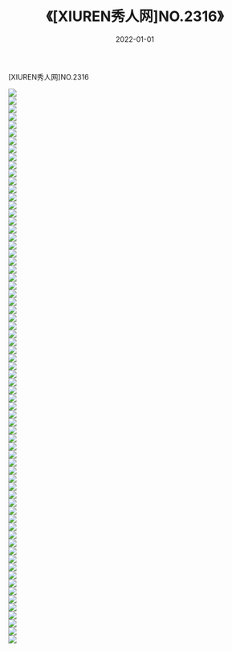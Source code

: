 ﻿---
layout: post
title:  《[XIUREN秀人网]NO.2316》
date:   2022-01-01
img: http://pic.660000.xyz/1:/秀人网/秀人网第03部分/[XIUREN秀人网]NO.2316/000.jpg
categories: [美女, 清纯, 唯美]
---

[XIUREN秀人网]NO.2316

 ![](http://pic.660000.xyz/1:/秀人网/秀人网第03部分/[XIUREN秀人网]NO.2316/001.jpg) <br>![](http://pic.660000.xyz/1:/秀人网/秀人网第03部分/[XIUREN秀人网]NO.2316/002.jpg) <br>![](http://pic.660000.xyz/1:/秀人网/秀人网第03部分/[XIUREN秀人网]NO.2316/003.jpg) <br>![](http://pic.660000.xyz/1:/秀人网/秀人网第03部分/[XIUREN秀人网]NO.2316/004.jpg) <br>![](http://pic.660000.xyz/1:/秀人网/秀人网第03部分/[XIUREN秀人网]NO.2316/005.jpg) <br>![](http://pic.660000.xyz/1:/秀人网/秀人网第03部分/[XIUREN秀人网]NO.2316/006.jpg) <br>![](http://pic.660000.xyz/1:/秀人网/秀人网第03部分/[XIUREN秀人网]NO.2316/007.jpg) <br>![](http://pic.660000.xyz/1:/秀人网/秀人网第03部分/[XIUREN秀人网]NO.2316/008.jpg) <br>![](http://pic.660000.xyz/1:/秀人网/秀人网第03部分/[XIUREN秀人网]NO.2316/009.jpg) <br>![](http://pic.660000.xyz/1:/秀人网/秀人网第03部分/[XIUREN秀人网]NO.2316/010.jpg) <br>![](http://pic.660000.xyz/1:/秀人网/秀人网第03部分/[XIUREN秀人网]NO.2316/011.jpg) <br>![](http://pic.660000.xyz/1:/秀人网/秀人网第03部分/[XIUREN秀人网]NO.2316/012.jpg) <br>![](http://pic.660000.xyz/1:/秀人网/秀人网第03部分/[XIUREN秀人网]NO.2316/013.jpg) <br>![](http://pic.660000.xyz/1:/秀人网/秀人网第03部分/[XIUREN秀人网]NO.2316/014.jpg) <br>![](http://pic.660000.xyz/1:/秀人网/秀人网第03部分/[XIUREN秀人网]NO.2316/015.jpg) <br>![](http://pic.660000.xyz/1:/秀人网/秀人网第03部分/[XIUREN秀人网]NO.2316/016.jpg) <br>![](http://pic.660000.xyz/1:/秀人网/秀人网第03部分/[XIUREN秀人网]NO.2316/017.jpg) <br>![](http://pic.660000.xyz/1:/秀人网/秀人网第03部分/[XIUREN秀人网]NO.2316/018.jpg) <br>![](http://pic.660000.xyz/1:/秀人网/秀人网第03部分/[XIUREN秀人网]NO.2316/019.jpg) <br>![](http://pic.660000.xyz/1:/秀人网/秀人网第03部分/[XIUREN秀人网]NO.2316/020.jpg) <br>![](http://pic.660000.xyz/1:/秀人网/秀人网第03部分/[XIUREN秀人网]NO.2316/021.jpg) <br>![](http://pic.660000.xyz/1:/秀人网/秀人网第03部分/[XIUREN秀人网]NO.2316/022.jpg) <br>![](http://pic.660000.xyz/1:/秀人网/秀人网第03部分/[XIUREN秀人网]NO.2316/023.jpg) <br>![](http://pic.660000.xyz/1:/秀人网/秀人网第03部分/[XIUREN秀人网]NO.2316/024.jpg) <br>![](http://pic.660000.xyz/1:/秀人网/秀人网第03部分/[XIUREN秀人网]NO.2316/025.jpg) <br>![](http://pic.660000.xyz/1:/秀人网/秀人网第03部分/[XIUREN秀人网]NO.2316/026.jpg) <br>![](http://pic.660000.xyz/1:/秀人网/秀人网第03部分/[XIUREN秀人网]NO.2316/027.jpg) <br>![](http://pic.660000.xyz/1:/秀人网/秀人网第03部分/[XIUREN秀人网]NO.2316/028.jpg) <br>![](http://pic.660000.xyz/1:/秀人网/秀人网第03部分/[XIUREN秀人网]NO.2316/029.jpg) <br>![](http://pic.660000.xyz/1:/秀人网/秀人网第03部分/[XIUREN秀人网]NO.2316/030.jpg) <br>![](http://pic.660000.xyz/1:/秀人网/秀人网第03部分/[XIUREN秀人网]NO.2316/031.jpg) <br>![](http://pic.660000.xyz/1:/秀人网/秀人网第03部分/[XIUREN秀人网]NO.2316/032.jpg) <br>![](http://pic.660000.xyz/1:/秀人网/秀人网第03部分/[XIUREN秀人网]NO.2316/033.jpg) <br>![](http://pic.660000.xyz/1:/秀人网/秀人网第03部分/[XIUREN秀人网]NO.2316/034.jpg) <br>![](http://pic.660000.xyz/1:/秀人网/秀人网第03部分/[XIUREN秀人网]NO.2316/035.jpg) <br>![](http://pic.660000.xyz/1:/秀人网/秀人网第03部分/[XIUREN秀人网]NO.2316/036.jpg) <br>![](http://pic.660000.xyz/1:/秀人网/秀人网第03部分/[XIUREN秀人网]NO.2316/037.jpg) <br>![](http://pic.660000.xyz/1:/秀人网/秀人网第03部分/[XIUREN秀人网]NO.2316/038.jpg) <br>![](http://pic.660000.xyz/1:/秀人网/秀人网第03部分/[XIUREN秀人网]NO.2316/039.jpg) <br>![](http://pic.660000.xyz/1:/秀人网/秀人网第03部分/[XIUREN秀人网]NO.2316/040.jpg) <br>![](http://pic.660000.xyz/1:/秀人网/秀人网第03部分/[XIUREN秀人网]NO.2316/041.jpg) <br>![](http://pic.660000.xyz/1:/秀人网/秀人网第03部分/[XIUREN秀人网]NO.2316/042.jpg) <br>![](http://pic.660000.xyz/1:/秀人网/秀人网第03部分/[XIUREN秀人网]NO.2316/043.jpg) <br>![](http://pic.660000.xyz/1:/秀人网/秀人网第03部分/[XIUREN秀人网]NO.2316/044.jpg) <br>![](http://pic.660000.xyz/1:/秀人网/秀人网第03部分/[XIUREN秀人网]NO.2316/045.jpg) <br>![](http://pic.660000.xyz/1:/秀人网/秀人网第03部分/[XIUREN秀人网]NO.2316/046.jpg) <br>![](http://pic.660000.xyz/1:/秀人网/秀人网第03部分/[XIUREN秀人网]NO.2316/047.jpg) <br>![](http://pic.660000.xyz/1:/秀人网/秀人网第03部分/[XIUREN秀人网]NO.2316/048.jpg) <br>![](http://pic.660000.xyz/1:/秀人网/秀人网第03部分/[XIUREN秀人网]NO.2316/049.jpg) <br>![](http://pic.660000.xyz/1:/秀人网/秀人网第03部分/[XIUREN秀人网]NO.2316/050.jpg) <br>![](http://pic.660000.xyz/1:/秀人网/秀人网第03部分/[XIUREN秀人网]NO.2316/051.jpg) <br>![](http://pic.660000.xyz/1:/秀人网/秀人网第03部分/[XIUREN秀人网]NO.2316/052.jpg) <br>![](http://pic.660000.xyz/1:/秀人网/秀人网第03部分/[XIUREN秀人网]NO.2316/053.jpg) <br>![](http://pic.660000.xyz/1:/秀人网/秀人网第03部分/[XIUREN秀人网]NO.2316/054.jpg) <br>![](http://pic.660000.xyz/1:/秀人网/秀人网第03部分/[XIUREN秀人网]NO.2316/055.jpg) <br>![](http://pic.660000.xyz/1:/秀人网/秀人网第03部分/[XIUREN秀人网]NO.2316/056.jpg) <br>![](http://pic.660000.xyz/1:/秀人网/秀人网第03部分/[XIUREN秀人网]NO.2316/057.jpg) <br>![](http://pic.660000.xyz/1:/秀人网/秀人网第03部分/[XIUREN秀人网]NO.2316/058.jpg) <br>![](http://pic.660000.xyz/1:/秀人网/秀人网第03部分/[XIUREN秀人网]NO.2316/059.jpg) <br>![](http://pic.660000.xyz/1:/秀人网/秀人网第03部分/[XIUREN秀人网]NO.2316/060.jpg) <br>![](http://pic.660000.xyz/1:/秀人网/秀人网第03部分/[XIUREN秀人网]NO.2316/061.jpg) <br>![](http://pic.660000.xyz/1:/秀人网/秀人网第03部分/[XIUREN秀人网]NO.2316/062.jpg) <br>![](http://pic.660000.xyz/1:/秀人网/秀人网第03部分/[XIUREN秀人网]NO.2316/063.jpg) <br>![](http://pic.660000.xyz/1:/秀人网/秀人网第03部分/[XIUREN秀人网]NO.2316/064.jpg) <br>![](http://pic.660000.xyz/1:/秀人网/秀人网第03部分/[XIUREN秀人网]NO.2316/065.jpg) <br>![](http://pic.660000.xyz/1:/秀人网/秀人网第03部分/[XIUREN秀人网]NO.2316/066.jpg) <br>![](http://pic.660000.xyz/1:/秀人网/秀人网第03部分/[XIUREN秀人网]NO.2316/067.jpg) <br>![](http://pic.660000.xyz/1:/秀人网/秀人网第03部分/[XIUREN秀人网]NO.2316/068.jpg) <br>![](http://pic.660000.xyz/1:/秀人网/秀人网第03部分/[XIUREN秀人网]NO.2316/069.jpg) <br>